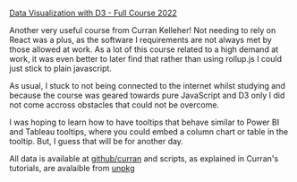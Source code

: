 [Data Visualization with D3 - Full Course 2022](https://m.youtube.com/watch?v=2LhoCfjm8R4)

Another very useful course from Curran Kelleher! Not needing to rely on React was a plus, as the software I requirements are not always met by those allowed at work. As a lot of this course related to a high demand at work, it was even better to later find that rather than using rollup.js I could just stick to plain javascript.

As usual, I stuck to not being connected to the internet whilst studying and because the course was geared towards pure JavaScript and D3 only I did not come accross obstacles that could not be overcome.

I was hoping to learn how to have tooltips that behave similar to Power BI and Tableau tooltips, where you could embed a column chart or table in the tooltip. But, I guess that will be for another day.

All data is available at [github/curran](https://github.com/curran) and scripts, as explained in Curran's tutorials, are avalaible from [unpkg](https://unpkg.com)